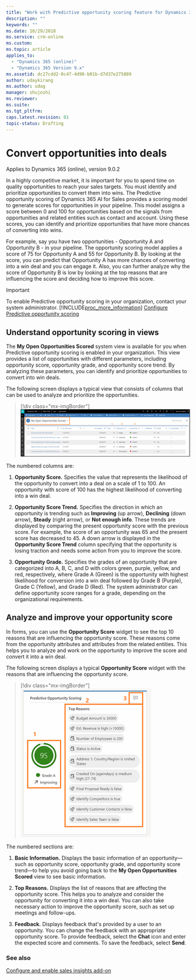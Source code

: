 ```yaml
---
title: "Work with Predictive opportunity scoring feature for Dynamics 365 Customer Engagement  | MicrosoftDocs"
description: ""
keywords: ""
ms.date: 10/29/2018
ms.service: crm-online
ms.custom: 
ms.topic: article
applies_to:
  - "Dynamics 365 (online)"
  - "Dynamics 365 Version 9.x"
ms.assetid: dc27cdd2-0c47-4d90-b01b-d7d37e275809
author: udaykirang
ms.author: udag
manager: shujoshi
ms.reviewer: 
ms.suite: 
ms.tgt_pltfrm: 
caps.latest.revision: 01
topic-status: Drafting
---
```


# Convert opportunities into deals

Applies to Dynamics 365 (online), version 9.0.2

In a highly competitive market, it is important for you to spend time on quality opportunities to reach your sales targets. You must identify and prioritize opportunities to convert them into wins. The Predictive opportunity scoring of Dynamics 365 AI for Sales provides a scoring model to generate scores for opportunities in your pipeline. This model assigns a score between 0 and 100 for opportunities based on the signals from opportunities and related entities such as contact and account. Using these scores, you can identify and prioritize opportunities that have more chances of converting into wins. 

For example, say you have two opportunities - Opportunity A and Opportunity B - in your pipeline. The opportunity scoring model applies a score of 75 for Opportunity A and 55 for Opportunity B. By looking at the score, you can predict that Opportunity A has more chances of converting into a win deal and you can engage it. Also, you can further analyze why the score of Opportunity B is low by looking at the top reasons that are influencing the score and deciding how to improve this score.

> [!IMPORTANT]
> To enable Predictive opportunity scoring in your organization, contact your system administrator. 
> [!INCLUDE[proc_more_information](../includes/proc-more-information.md)] [Configure Predictive opportunity scoring](configure-enable-sales-insights-addon.md#configure-predictive-opportunity-scoring)

## Understand opportunity scoring in views

The **My Open Opportunities Scored** system view is available for you when Predictive opportunity scoring is enabled in your organization. This view provides a list of opportunities with different parameters, including opportunity score, opportunity grade, and opportunity score trend. By analyzing these parameters, you can identify and prioritize opportunities to convert into win deals.

The following screen displays a typical view that consists of columns that can be used to analyze and prioritize the opportunities.

> [!div class="mx-imgBorder"]
> ![My Open Opportunity Scored view](media/my-open-opportunity-score-view.png "My Open Opportunity Scored view")

The numbered columns are:

1. **Opportunity Score.** Specifies the value that represents the likelihood of the opportunity to convert into a deal on a scale of 1 to 100. An opportunity with score of 100 has the highest likelihood of converting into a win deal.

1. **Opportunity Score Trend.** Specifies the direction in which an opportunity is trending such as **Improving** (up arrow), **Declining** (down arrow), **Steady** (right arrow), or **Not enough info**. These trends are displayed by comparing the present opportunity score with the previous score. For example, the score of an opportunity was 65 and the present score has decreased to 45. A down arrow is displayed in the **Opportunity Score Trend** column specifying that the opportunity is losing traction and needs some action from you to improve the score.

1. **Opportunity Grade.** Specifies the grades of an opportunity that are categorized into A, B, C, and D with colors green, purple, yellow, and red, respectively, where Grade A (Green) is the opportunity with highest likelihood for conversion into a win deal followed by Grade B (Purple), Grade C (Yellow), and Grade D (Red). The system administrator can define opportunity score ranges for a grade, depending on the organizational requirements. 

## Analyze and improve your opportunity score

In forms, you can use the **Opportunity Score** widget to see the top 10 reasons that are influencing the opportunity score. These reasons come from the opportunity attributes and attributes from the related entities. This helps you to analyze and work on the opportunity to improve the score and convert it into a win deal.

The following screen displays a typical **Opportunity Score** widget with the reasons that are influencing the opportunity score.

> [!div class="mx-imgBorder"]
> ![Predictive opportunity score widget](media/predictive-opportunity-scoring-widget.png "Predictive opportunity score widget")

The numbered sections are:

1. **Basic Information.** Displays the basic information of an opportunity—such as opportunity score, opportunity grade, and opportunity score trend—to help you avoid going back to the **My Open Opportunities Scored** view to see basic information.

2. **Top Reasons.** Displays the list of reasons that are affecting the opportunity score. This helps you to analyze and consider the opportunity for converting it into a win deal. You can also take necessary action to improve the opportunity score, such as set up meetings and follow-ups.

3. **Feedback.** Displays feedback that's provided by a user to an opportunity. You can change the feedback with an appropriate opportunity score. To provide feedback, select the **Chat** icon and enter the expected score and comments. To save the feedback, select **Send**.

### See also

[Configure and enable sales insights add-on](configure-enable-sales-insights-addon.md) 
